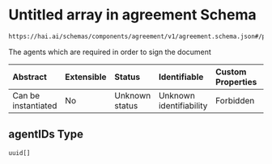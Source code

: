 # Untitled array in agreement Schema

```txt
https://hai.ai/schemas/components/agreement/v1/agreement.schema.json#/properties/agentIDs
```

The agents which are required in order to sign the document

| Abstract            | Extensible | Status         | Identifiable            | Custom Properties | Additional Properties | Access Restrictions | Defined In                                                                                                    |
| :------------------ | :--------- | :------------- | :---------------------- | :---------------- | :-------------------- | :------------------ | :------------------------------------------------------------------------------------------------------------ |
| Can be instantiated | No         | Unknown status | Unknown identifiability | Forbidden         | Allowed               | none                | [agreement.schema.json\*](../../schemas/components/agreement/v1/agreement.schema.json "open original schema") |

## agentIDs Type

`uuid[]`
